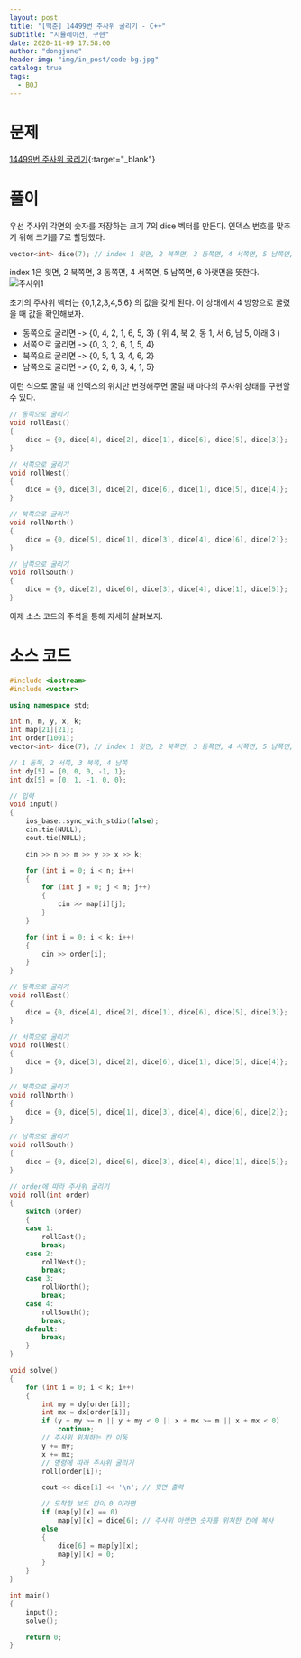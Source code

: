 ```yaml
---
layout: post
title: "[백준] 14499번 주사위 굴리기 - C++"
subtitle: "시뮬레이션, 구현"
date: 2020-11-09 17:58:00
author: "dongjune"
header-img: "img/in_post/code-bg.jpg"
catalog: true
tags:
  - BOJ
---
```

# 문제
[14499번 주사위 굴리기](https://www.acmicpc.net/problem/14499){:target="_blank"}
# 풀이
우선 주사위 각면의 숫자를 저장하는 크기 7의 dice 벡터를 만든다. 인덱스 번호를 맞추기 위해 크기를 7로 할당했다.
```c++
vector<int> dice(7); // index 1 윗면, 2 북쪽면, 3 동쪽면, 4 서쪽면, 5 남쪽면, 6 아랫면
```
index 1은 윗면, 2 북쪽면, 3 동쪽면, 4 서쪽면, 5 남쪽면, 6 아랫면을 뜻한다.
![주사위1](https://user-images.githubusercontent.com/53213397/117609154-6d31eb00-b19a-11eb-9124-351c7ca41e54.jpeg)

초기의 주사위 벡터는 {0,1,2,3,4,5,6} 의 값을 갖게 된다. 이 상태에서 4 방향으로 굴렸을 때 값을 확인해보자.  
- 동쪽으로 굴리면 -> {0, 4, 2, 1, 6, 5, 3} ( 위 4, 북 2, 동 1, 서 6, 남 5, 아래 3 )
- 서쪽으로 굴리면 -> {0, 3, 2, 6, 1, 5, 4}
- 북쪽으로 굴리면 -> {0, 5, 1, 3, 4, 6, 2}
- 남쪽으로 굴리면 -> {0, 2, 6, 3, 4, 1, 5}  

  
이런 식으로 굴릴 때 인덱스의 위치만 변경해주면 굴릴 때 마다의 주사위 상태를 구현할 수 있다.  
```c++
// 동쪽으로 굴리기
void rollEast()
{
    dice = {0, dice[4], dice[2], dice[1], dice[6], dice[5], dice[3]};
}

// 서쪽으로 굴리기
void rollWest()
{
    dice = {0, dice[3], dice[2], dice[6], dice[1], dice[5], dice[4]};
}

// 북쪽으로 굴리기
void rollNorth()
{
    dice = {0, dice[5], dice[1], dice[3], dice[4], dice[6], dice[2]};
}

// 남쪽으로 굴리기
void rollSouth()
{
    dice = {0, dice[2], dice[6], dice[3], dice[4], dice[1], dice[5]};
}
```
이제 소스 코드의 주석을 통해 자세히 살펴보자.

# 소스 코드
```c++
#include <iostream>
#include <vector>

using namespace std;

int n, m, y, x, k;
int map[21][21];
int order[1001];
vector<int> dice(7); // index 1 윗면, 2 북쪽면, 3 동쪽면, 4 서쪽면, 5 남쪽면, 6 아랫면

// 1 동쪽, 2 서쪽, 3 북쪽, 4 남쪽
int dy[5] = {0, 0, 0, -1, 1};
int dx[5] = {0, 1, -1, 0, 0};

// 입력 
void input()
{
    ios_base::sync_with_stdio(false);
    cin.tie(NULL);
    cout.tie(NULL);

    cin >> n >> m >> y >> x >> k;

    for (int i = 0; i < n; i++)
    {
        for (int j = 0; j < m; j++)
        {
            cin >> map[i][j];
        }
    }

    for (int i = 0; i < k; i++)
    {
        cin >> order[i];
    }
}

// 동쪽으로 굴리기
void rollEast()
{
    dice = {0, dice[4], dice[2], dice[1], dice[6], dice[5], dice[3]};
}

// 서쪽으로 굴리기
void rollWest()
{
    dice = {0, dice[3], dice[2], dice[6], dice[1], dice[5], dice[4]};
}

// 북쪽으로 굴리기
void rollNorth()
{
    dice = {0, dice[5], dice[1], dice[3], dice[4], dice[6], dice[2]};
}

// 남쪽으로 굴리기
void rollSouth()
{
    dice = {0, dice[2], dice[6], dice[3], dice[4], dice[1], dice[5]};
}

// order에 따라 주사위 굴리기
void roll(int order)
{
    switch (order)
    {
    case 1:
        rollEast();
        break;
    case 2:
        rollWest();
        break;
    case 3:
        rollNorth();
        break;
    case 4:
        rollSouth();
        break;
    default:
        break;
    }
}

void solve()
{
    for (int i = 0; i < k; i++)
    {
        int my = dy[order[i]];
        int mx = dx[order[i]];
        if (y + my >= n || y + my < 0 || x + mx >= m || x + mx < 0)
            continue;
        // 주사위 위치하는 칸 이동
        y += my;
        x += mx;
        // 명령에 따라 주사위 굴리기
        roll(order[i]);

        cout << dice[1] << '\n'; // 윗면 출력

        // 도착한 보드 칸이 0 이라면
        if (map[y][x] == 0)
            map[y][x] = dice[6]; // 주사위 아랫면 숫자를 위치한 칸에 복사
        else
        {
            dice[6] = map[y][x];
            map[y][x] = 0;
        }
    }
}

int main()
{
    input();
    solve();

    return 0;
}
```